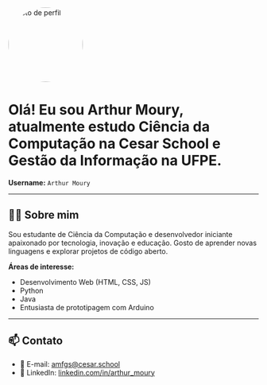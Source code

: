 <img src="https://avatars.githubusercontent.com/u/201236986?s=400&u=4c7bd35b81ec9ba556f283a025c187e6104f30fc&v=4" width="150" style="border-radius: 50%;" alt="Foto de perfil"/>

# Olá! Eu sou **Arthur Moury**, atualmente estudo Ciência da Computação na **Cesar School** e **Gestão da Informação** na UFPE.
**Username:** `Arthur Moury`

---

## 🧑‍💻 Sobre mim

Sou estudante de Ciência da Computação e desenvolvedor iniciante apaixonado por tecnologia, inovação e educação. Gosto de aprender novas linguagens e explorar projetos de código aberto.

**Áreas de interesse:**
- Desenvolvimento Web (HTML, CSS, JS)
- Python
- Java
- Entusiasta de prototipagem com Arduino

---

## 📫 Contato

- 📧 E-mail: [amfgs@cesar.school](amfgs@cesar.school)  
- 🔗 LinkedIn: [linkedin.com/in/arthur_moury](https://www.linkedin.com/in/arthur-moury-fernandes-de-godoy-santos-3b7872353/)
